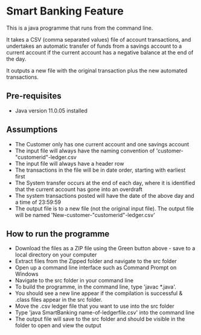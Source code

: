 # Smart Banking Feature

This is a java programme that runs from the command line.

It takes a CSV (comma separated values) file of account transactions, and undertakes an automatic transfer of funds from a savings account to a current account if
the current account has a negative balance at the end of the day.

It outputs a new file with the original transaction plus the new automated transactions.

<h2>Pre-requisites</h2>

<ul>
  <li>Java version 11.0.05 installed</li>
</ul>
  
 <h2>Assumptions</h2>
 <ul>
  <li>The Customer only has one current account and one savings account</li>
  <li>The input file will always have the naming convention of 'customer-"customerid"-ledger.csv</li>
  <li>The input file will always have a header row</li>
  <li>The transactions in the file will be in date order, starting with earliest first</li>
  <li>The System transfer occurs at the end of each day, where it is identified that the current account has gone into an overdraft</li>
  <li>The system transactions posted will have the date of the above day and a time of 23:59:59</li>
  <li>The output file is to a new file (not the original input file).  The output file will be named 'New-customer-"customerid"-ledger.csv'</li>
 </ul>
    
 
 
 <h2>How to run the programme</h2>
 <ul>
  <li>Download the files as a ZIP file using the Green button above - save to a local directory on your computer</li>
  <li>Extract files from the Zipped folder and navigate to the src folder</li>
  <li>Open up a command line interface such as Command Prompt on Windows</li>
  <li>Navigate to the src folder in your command line</li>
  <li>To build the programme, in the command line, type 'javac *.java'. </li>
  <li>You should see a new line appear if the compilation is successful & .class files appear in the src folder.</li>
  <li>Move the .csv ledger file that you want to use into the src folder </li>
  <li>Type 'java SmartBanking name-of-ledgerfile.csv' into the command line</li>
  <li>The output file will save to the src folder and should be visible in the folder to open and view the output</li>
</ul>
 
  

